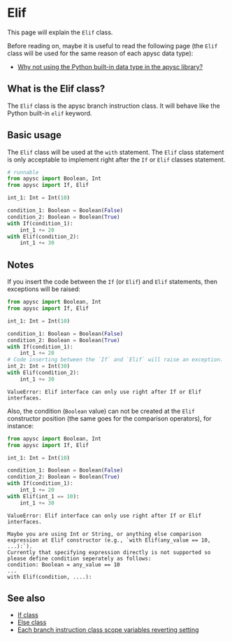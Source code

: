 # Elif

This page will explain the `Elif` class.

Before reading on, maybe it is useful to read the following page (the `Elif` class will be used for the same reason of each apysc data type):

- [Why not using the Python built-in data type in the apysc library?](why_not_using_python_builtin_data_type.md)

## What is the Elif class?

The `Elif` class is the apysc branch instruction class. It will behave like the Python built-in `elif` keyword.

## Basic usage

The `Elif` class will be used at the `with` statement. The `Elif` class statement is only acceptable to implement right after the `If` or `Elif` classes statement.

```py
# runnable
from apysc import Boolean, Int
from apysc import If, Elif

int_1: Int = Int(10)

condition_1: Boolean = Boolean(False)
condition_2: Boolean = Boolean(True)
with If(condition_1):
    int_1 += 20
with Elif(condition_2):
    int_1 += 30
```

## Notes

If you insert the code between the `If` (or `Elif`) and `Elif` statements, then exceptions will be raised:

```py
from apysc import Boolean, Int
from apysc import If, Elif

int_1: Int = Int(10)

condition_1: Boolean = Boolean(False)
condition_2: Boolean = Boolean(True)
with If(condition_1):
    int_1 += 20
# Code inserting between the `If` and `Elif` will raise an exception.
int_2: Int = Int(30)
with Elif(condition_2):
    int_1 += 30
```

```
ValueError: Elif interface can only use right after If or Elif interfaces.
```

Also, the condition (`Boolean` value) can not be created at the `Elif` constructor position (the same goes for the comparison operators), for instance:

```py
from apysc import Boolean, Int
from apysc import If, Elif

int_1: Int = Int(10)

condition_1: Boolean = Boolean(False)
condition_2: Boolean = Boolean(True)
with If(condition_1):
    int_1 += 20
with Elif(int_1 == 10):
    int_1 += 30
```

```
ValueError: Elif interface can only use right after If or Elif interfaces.

Maybe you are using Int or String, or anything else comparison expression at Elif constructor (e.g., `with Elif(any_value == 10, ...):`).
Currently that specifying expression directly is not supported so please define condition seperately as follows:
condition: Boolean = any_value == 10
...
with Elif(condition, ....):
```

## See also

- [If class](if.md)
- [Else class](else.md)
- [Each branch instruction class scope variables reverting setting](branch_instruction_variables_reverting_setting.md)

